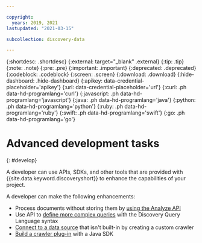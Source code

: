 ```yaml
---

copyright:
  years: 2019, 2021
lastupdated: "2021-03-15"

subcollection: discovery-data

---
```


{:shortdesc: .shortdesc}
{:external: target="_blank" .external}
{:tip: .tip}
{:note: .note}
{:pre: .pre}
{:important: .important}
{:deprecated: .deprecated}
{:codeblock: .codeblock}
{:screen: .screen}
{:download: .download}
{:hide-dashboard: .hide-dashboard}
{:apikey: data-credential-placeholder='apikey'} 
{:url: data-credential-placeholder='url'}
{:curl: .ph data-hd-programlang='curl'}
{:javascript: .ph data-hd-programlang='javascript'}
{:java: .ph data-hd-programlang='java'}
{:python: .ph data-hd-programlang='python'}
{:ruby: .ph data-hd-programlang='ruby'}
{:swift: .ph data-hd-programlang='swift'}
{:go: .ph data-hd-programlang='go'}

# Advanced development tasks
{: #develop}

A developer can use APIs, SDKs, and other tools that are provided with {{site.data.keyword.discoveryshort}} to enhance the capabilities of your project.

A developer can make the following enhancements:

- Process documents without storing them by [using the Analyze API](/docs/discovery-data?topic=discovery-data-analyzeapi)
- Use API to [define more complex queries](/docs/discovery-data?topic=discovery-data-query-concepts) with the Discovery Query Language syntax
- [Connect to a data source](/docs/discovery-data?topic=discovery-data-build-connector) that isn't built-in by creating a custom crawler
- [Build a crawler plug-in](/docs/discovery-data?topic=discovery-data-crawler-plugin-build) with a Java SDK
